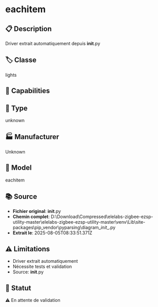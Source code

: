# eachitem

## 📋 Description
Driver extrait automatiquement depuis __init__.py

## 🏷️ Classe
lights

## 🔧 Capabilities


## 📡 Type
unknown

## 🏭 Manufacturer
Unknown

## 📱 Model
eachitem

## 📚 Source
- **Fichier original**: __init__.py
- **Chemin complet**: D:\Download\Compressed\elelabs-zigbee-ezsp-utility-master\elelabs-zigbee-ezsp-utility-master\venv\Lib\site-packages\pip\_vendor\pyparsing\diagram\__init__.py
- **Extrait le**: 2025-08-05T08:33:51.371Z

## ⚠️ Limitations
- Driver extrait automatiquement
- Nécessite tests et validation
- Source: __init__.py

## 🚀 Statut
⚠️ En attente de validation

